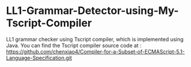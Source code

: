 # LL1-Grammar-Detector-using-My-Tscript-Compiler
LL1 grammar checker using Tscript compiler, which is implemented using Java. You can find the Tscript compiler source code at : https://github.com/chenxiao4/Compiler-for-a-Subset-of-ECMAScript-5.1-Language-Specification.git
